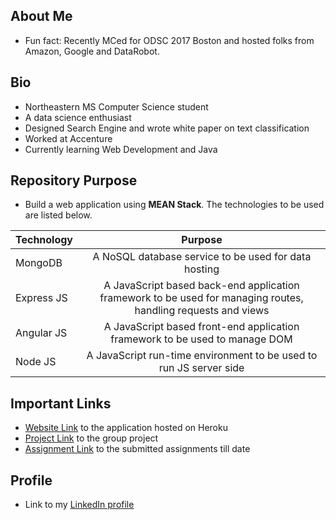## About Me
   * Fun fact: Recently MCed for ODSC 2017 Boston and hosted folks from Amazon, Google and DataRobot.

## Bio
   * Northeastern MS Computer Science student
   * A data science enthusiast
   * Designed Search Engine and wrote white paper on text classification
   * Worked at Accenture
   * Currently learning Web Development and Java   
   
## Repository Purpose
   * Build a web application using **MEAN Stack**. The technologies to be used are listed below. 
   
   | Technology | Purpose|
   |----------- |:------:|
   | MongoDB    | A NoSQL database service to be used for data hosting  |
   | Express JS | A JavaScript based back-end application framework to be used for managing routes, handling requests and views |
   | Angular JS | A JavaScript based front-end application framework to be used to manage DOM |
   | Node JS    | A JavaScript run-time environment to be used to run JS server side |
   
## Important Links
   * [Website Link](https://singh-saurabh-webdev.herokuapp.com/ "Homepage Heroku") to the application hosted on Heroku
   * [Project Link](https://singh-saurabh-webdev.herokuapp.com/project/index.html "Self pointing link") to the group project
   * [Assignment Link](https://singh-saurabh-webdev.herokuapp.com/assignment/index.html "Self pointing link") to the submitted assignments till date

## Profile
   * Link to my [LinkedIn profile](https://www.linkedin.com/in/saurabhsingh13nov "Homepage LinkedIn")
   
   
